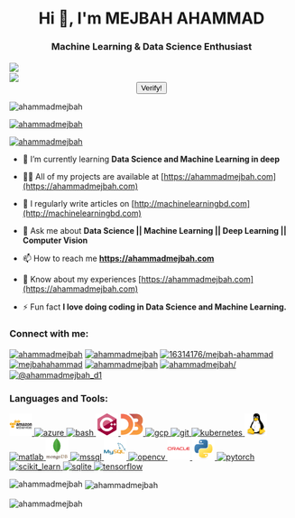 <h1 align="center">Hi 👋, I'm MEJBAH AHAMMAD</h1>
<h3 align="center">Machine Learning & Data Science Enthusiast</h3>

<img src="https://github.com/AHAMMADMEJBAH/AHAMMADMEJBAH/blob/main/LinkedIn_Math_Teacher_Profile_Header_Banner-removebg-preview.png" align="center">

</br>
<img src="https://github.com/AHAMMADMEJBAH/AHAMMADMEJBAH/blob/main/Screenshot%202021-06-12%20at%2011.52.25%20PM.png" align="center">
<center><button class="glow-on-hover" type="button">Verify!</button></center>

<p align="left"> <img src="https://komarev.com/ghpvc/?username=ahammadmejbah&label=Profile%20views&color=0e75b6&style=flat" alt="ahammadmejbah" /> </p>

<p align="left"> <a href="https://github.com/ryo-ma/github-profile-trophy"><img src="https://github-profile-trophy.vercel.app/?username=ahammadmejbah" alt="ahammadmejbah" /></a> </p>

<p align="left"> <a href="https://twitter.com/ahammadmejbah" target="blank"><img src="https://img.shields.io/twitter/follow/ahammadmejbah?logo=twitter&style=for-the-badge" alt="ahammadmejbah" /></a> </p>

- 🌱 I’m currently learning **Data Science and Machine Learning in deep**

- 👨‍💻 All of my projects are available at [https://ahammadmejbah.com](https://ahammadmejbah.com)

- 📝 I regularly write articles on [http://machinelearningbd.com](http://machinelearningbd.com)

- 💬 Ask me about **Data Science || Machine Learning || Deep Learning || Computer Vision**

- 📫 How to reach me **https://ahammadmejbah.com**

- 📄 Know about my experiences [https://ahammadmejbah.com](https://ahammadmejbah.com)

- ⚡ Fun fact **I love doing coding in Data Science and Machine Learning.**

<h3 align="left">Connect with me:</h3>
<p align="left">
<a href="https://twitter.com/ahammadmejbah" target="blank"><img align="center" src="https://raw.githubusercontent.com/rahuldkjain/github-profile-readme-generator/master/src/images/icons/Social/twitter.svg" alt="ahammadmejbah" height="30" width="40" /></a>
<a href="https://linkedin.com/in/ahammadmejbah" target="blank"><img align="center" src="https://raw.githubusercontent.com/rahuldkjain/github-profile-readme-generator/master/src/images/icons/Social/linked-in-alt.svg" alt="ahammadmejbah" height="30" width="40" /></a>
<a href="https://stackoverflow.com/users/16314176/mejbah-ahammad" target="blank"><img align="center" src="https://raw.githubusercontent.com/rahuldkjain/github-profile-readme-generator/master/src/images/icons/Social/stack-overflow.svg" alt="16314176/mejbah-ahammad" height="30" width="40" /></a>
<a href="https://kaggle.com/mejbahahammad" target="blank"><img align="center" src="https://raw.githubusercontent.com/rahuldkjain/github-profile-readme-generator/master/src/images/icons/Social/kaggle.svg" alt="mejbahahammad" height="30" width="40" /></a>
<a href="https://fb.com/ahammadmejbah" target="blank"><img align="center" src="https://raw.githubusercontent.com/rahuldkjain/github-profile-readme-generator/master/src/images/icons/Social/facebook.svg" alt="ahammadmejbah" height="30" width="40" /></a>
<a href="https://instagram.com/ahammadmejbah/" target="blank"><img align="center" src="https://raw.githubusercontent.com/rahuldkjain/github-profile-readme-generator/master/src/images/icons/Social/instagram.svg" alt="ahammadmejbah/" height="30" width="40" /></a>
<a href="https://www.hackerearth.com/@ahammadmejbah_d1" target="blank"><img align="center" src="https://raw.githubusercontent.com/rahuldkjain/github-profile-readme-generator/master/src/images/icons/Social/hackerearth.svg" alt="@ahammadmejbah_d1" height="30" width="40" /></a>
</p>

<h3 align="left">Languages and Tools:</h3>
<p align="left"> <a href="https://aws.amazon.com" target="_blank"> <img src="https://raw.githubusercontent.com/devicons/devicon/master/icons/amazonwebservices/amazonwebservices-original-wordmark.svg" alt="aws" width="40" height="40"/> </a> <a href="https://azure.microsoft.com/en-in/" target="_blank"> <img src="https://www.vectorlogo.zone/logos/microsoft_azure/microsoft_azure-icon.svg" alt="azure" width="40" height="40"/> </a> <a href="https://www.gnu.org/software/bash/" target="_blank"> <img src="https://www.vectorlogo.zone/logos/gnu_bash/gnu_bash-icon.svg" alt="bash" width="40" height="40"/> </a> <a href="https://www.w3schools.com/cpp/" target="_blank"> <img src="https://raw.githubusercontent.com/devicons/devicon/master/icons/cplusplus/cplusplus-original.svg" alt="cplusplus" width="40" height="40"/> </a> <a href="https://d3js.org/" target="_blank"> <img src="https://raw.githubusercontent.com/devicons/devicon/master/icons/d3js/d3js-original.svg" alt="d3js" width="40" height="40"/> </a> <a href="https://cloud.google.com" target="_blank"> <img src="https://www.vectorlogo.zone/logos/google_cloud/google_cloud-icon.svg" alt="gcp" width="40" height="40"/> </a> <a href="https://git-scm.com/" target="_blank"> <img src="https://www.vectorlogo.zone/logos/git-scm/git-scm-icon.svg" alt="git" width="40" height="40"/> </a> <a href="https://kubernetes.io" target="_blank"> <img src="https://www.vectorlogo.zone/logos/kubernetes/kubernetes-icon.svg" alt="kubernetes" width="40" height="40"/> </a> <a href="https://www.linux.org/" target="_blank"> <img src="https://raw.githubusercontent.com/devicons/devicon/master/icons/linux/linux-original.svg" alt="linux" width="40" height="40"/> </a> <a href="https://www.mathworks.com/" target="_blank"> <img src="https://upload.wikimedia.org/wikipedia/commons/2/21/Matlab_Logo.png" alt="matlab" width="40" height="40"/> </a> <a href="https://www.mongodb.com/" target="_blank"> <img src="https://raw.githubusercontent.com/devicons/devicon/master/icons/mongodb/mongodb-original-wordmark.svg" alt="mongodb" width="40" height="40"/> </a> <a href="https://www.microsoft.com/en-us/sql-server" target="_blank"> <img src="https://www.svgrepo.com/show/303229/microsoft-sql-server-logo.svg" alt="mssql" width="40" height="40"/> </a> <a href="https://www.mysql.com/" target="_blank"> <img src="https://raw.githubusercontent.com/devicons/devicon/master/icons/mysql/mysql-original-wordmark.svg" alt="mysql" width="40" height="40"/> </a> <a href="https://opencv.org/" target="_blank"> <img src="https://www.vectorlogo.zone/logos/opencv/opencv-icon.svg" alt="opencv" width="40" height="40"/> </a> <a href="https://www.oracle.com/" target="_blank"> <img src="https://raw.githubusercontent.com/devicons/devicon/master/icons/oracle/oracle-original.svg" alt="oracle" width="40" height="40"/> </a> <a href="https://www.python.org" target="_blank"> <img src="https://raw.githubusercontent.com/devicons/devicon/master/icons/python/python-original.svg" alt="python" width="40" height="40"/> </a> <a href="https://pytorch.org/" target="_blank"> <img src="https://www.vectorlogo.zone/logos/pytorch/pytorch-icon.svg" alt="pytorch" width="40" height="40"/> </a> <a href="https://scikit-learn.org/" target="_blank"> <img src="https://upload.wikimedia.org/wikipedia/commons/0/05/Scikit_learn_logo_small.svg" alt="scikit_learn" width="40" height="40"/> </a> <a href="https://www.sqlite.org/" target="_blank"> <img src="https://www.vectorlogo.zone/logos/sqlite/sqlite-icon.svg" alt="sqlite" width="40" height="40"/> </a> <a href="https://www.tensorflow.org" target="_blank"> <img src="https://www.vectorlogo.zone/logos/tensorflow/tensorflow-icon.svg" alt="tensorflow" width="40" height="40"/> </a> </p>

<p><img align="left" src="https://github-readme-stats.vercel.app/api/top-langs?username=ahammadmejbah&show_icons=true&locale=en&layout=compact" alt="ahammadmejbah" /></p>

<p>&nbsp;<img align="center" src="https://github-readme-stats.vercel.app/api?username=ahammadmejbah&show_icons=true&locale=en" alt="ahammadmejbah" /></p>

<p><img align="center" src="https://github-readme-streak-stats.herokuapp.com/?user=ahammadmejbah&" alt="ahammadmejbah" /></p>
